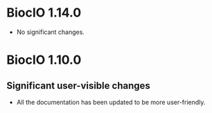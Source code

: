 # BiocIO 1.14.0

* No significant changes.

# BiocIO 1.10.0

## Significant user-visible changes

* All the documentation has been updated to be more user-friendly.
